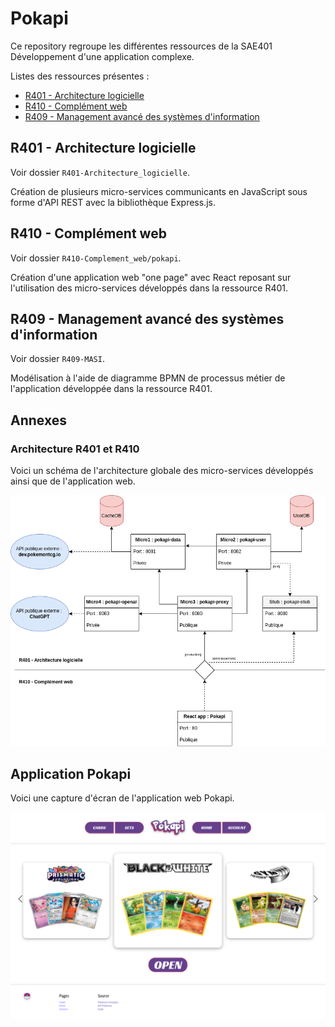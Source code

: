 # Pokapi

Ce repository regroupe les différentes ressources de la SAE401 Développement d'une application complexe.

Listes des ressources présentes : 

+ [R401 - Architecture logicielle](https://gitlab.univ-nantes.fr/pub/but/but2/sae4/sae4_class_grp1_eq1_arnaud-kyllian_destain-jauzua_lamothe-pol_le-carluer-brieuc_souchet-thomas/-/tree/main/R401-Architecture_logicielle?ref_type=heads)
+ [R410 - Complément web](https://gitlab.univ-nantes.fr/pub/but/but2/sae4/sae4_class_grp1_eq1_arnaud-kyllian_destain-jauzua_lamothe-pol_le-carluer-brieuc_souchet-thomas/-/tree/main/R410-Complement_web/pokapi?ref_type=heads)
+ [R409 - Management avancé des systèmes d'information](https://gitlab.univ-nantes.fr/pub/but/but2/sae4/sae4_class_grp1_eq1_arnaud-kyllian_destain-jauzua_lamothe-pol_le-carluer-brieuc_souchet-thomas/-/tree/main/R409-MASI?ref_type=heads)

## R401 - Architecture logicielle

Voir dossier `R401-Architecture_logicielle`.

Création de plusieurs micro-services communicants en JavaScript sous forme d'API REST avec la bibliothèque Express.js. 

## R410 - Complément web

Voir dossier `R410-Complement_web/pokapi`.

Création d'une application web "one page" avec React reposant sur l'utilisation des micro-services développés dans la ressource R401.

## R409 - Management avancé des systèmes d'information

Voir dossier `R409-MASI`.

Modélisation à l'aide de diagramme BPMN de processus métier de l'application développée dans la ressource R401. 

## Annexes

### Architecture R401 et R410

Voici un schéma de l'architecture globale des micro-services développés ainsi que de l'application web.

![schema](./commun/Architecture-globale.drawio.png)

## Application Pokapi

Voici une capture d'écran de l'application web Pokapi.

![screen](./commun/Screenshots/s-home.png)